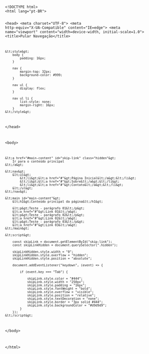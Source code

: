 <Code language='html'>
&lt;!DOCTYPE html&gt;
&lt;html lang="pt-BR"&gt;

&lt;head&gt;
    &lt;meta charset="UTF-8"&gt;
    &lt;meta http-equiv="X-UA-Compatible" content="IE=edge"&gt;
    &lt;meta name="viewport" content="width=device-width, initial-scale=1.0"&gt;
    &lt;title&gt;Pular Navegação&lt;/title&gt;

    &lt;style&gt;
        body {
            padding: 16px;
        }

        nav {
            margin-top: 32px;
            background-color: #999;
        }

        nav ul {
            display: flex;
        }

        nav ul li {
            list-style: none;
            margin-right: 16px;
        }
    &lt;/style&gt;
&lt;/head&gt;

&lt;body&gt;

    &lt;a href="#main-content" id="skip-link" class="hidden"&gt;
        Ir para o conteúdo principal
    &lt;/a&gt;

    &lt;nav&gt;
        &lt;ul&gt;
            &lt;li&gt;&lt;a href="#"&gt;Página Inicial&lt;/a&gt;&lt;/li&gt;
            &lt;li&gt;&lt;a href="#"&gt;Sobre&lt;/a&gt;&lt;/li&gt;
            &lt;li&gt;&lt;a href="#"&gt;Contato&lt;/a&gt;&lt;/li&gt;
        &lt;/ul&gt;
    &lt;/nav&gt;

    &lt;main id="main-content"&gt;
        &lt;h1&gt;Conteúdo principal da página&lt;/h1&gt;

        &lt;p&gt;Teste - parágrafo 01&lt;/p&gt;
        &lt;a href="#"&gt;Link 01&lt;/a&gt;
        &lt;p&gt;Teste - parágrafo 02&lt;/p&gt;
        &lt;a href="#"&gt;Link 02&lt;/a&gt;
        &lt;p&gt;Teste - parágrafo 03&lt;/p&gt;
        &lt;a href="#"&gt;Link 03&lt;/a&gt;
    &lt;/main&gt;

    &lt;script&gt;

        const skipLink = document.getElementById("skip-link");
        const skipLinkHidden = document.querySelector(".hidden");

        skipLinkHidden.style.width = "0";
        skipLinkHidden.style.overflow = "hidden";
        skipLinkHidden.style.position = "absolute";

        document.addEventListener("keydown", (event) => {

            if (event.key === "Tab") {

                skipLink.style.color = "#444";
                skipLink.style.width = "250px";
                skipLink.style.padding = "16px";
                skipLink.style.fontWeight = "bold";
                skipLink.style.overflow = "visible";
                skipLink.style.position = "relative";
                skipLink.style.textDecoration = "none";
                skipLink.style.border = "3px solid #444";
                skipLink.style.backgroundColor = "#d9d9d9";
            }
        });
    &lt;/script&gt;
&lt;/body&gt;

&lt;/html&gt;
</Code>